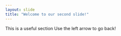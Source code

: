 ```yaml
---
layout: slide
title: "Welcome to our second slide!"
---
```

This is a useful section
Use the left arrow to go back!
